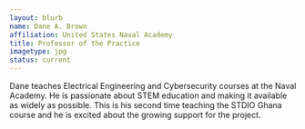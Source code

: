 ```yaml
---
layout: blurb
name: Dane A. Brown
affiliation: United States Naval Academy
title: Professor of the Practice
imagetype: jpg
status: current
---
```

Dane teaches Electrical Engineering and Cybersecurity courses at the Naval Academy.
He is passionate about STEM education and making it available as widely as possible.
This is his second time teaching the STDIO Ghana course and he is excited about the growing support for the project.

